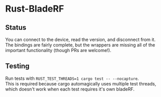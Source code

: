 # Rust-BladeRF

## Status

You can connect to the device, read the version, and disconnect from it.  
The bindings are fairly complete, but the wrappers are missing all of the important functionality (though PRs are welcome!).  

## Testing

Run tests with `RUST_TEST_THREADS=1 cargo test -- --nocapture`.  
This is required because cargo automagically uses multiple test threads, which doesn't work when each test requires it's own bladeRF.
